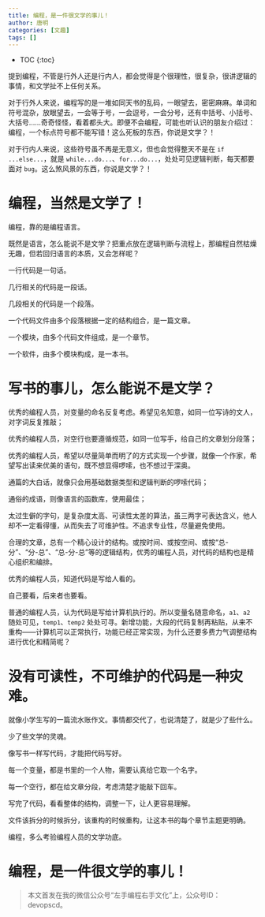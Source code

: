 ```yaml
---
title: 编程，是一件很文学的事儿！
author: 唐明
categories: [文趣]
tags: []
---
```

* TOC
{:toc}

提到编程，不管是行外人还是行内人，都会觉得是个很理性，很复杂，很讲逻辑的事情，和文学扯不上任何关系。

对于行外人来说，编程写的是一堆如同天书的乱码，一眼望去，密密麻麻。单词和符号混杂，放眼望去，一会等于号，一会逗号，一会分号，还有中括号、小括号、大括号……奇奇怪怪，看着都头大。即便不会编程，可能也听认识的朋友介绍过：编程，一个标点符号都不能写错！这么死板的东西，你说是文学？！

对于行内人来说，这些符号虽不再是无意义，但也会觉得整天不是在 `if ...else...`，就是 `while...do...`、`for...do...`，处处可见逻辑判断，每天都要面对 `bug`。这么煞风景的东西，你说是文学？！

<!--以上为摘要内容-->

# 编程，当然是文学了！

编程，靠的是编程语言。

既然是语言，怎么能说不是文学？把重点放在逻辑判断与流程上，那编程自然枯燥无趣，但若回归语言的本质，又会怎样呢？

一行代码是一句话。

几行相关的代码是一段话。

几段相关的代码是一个段落。

一个代码文件由多个段落根据一定的结构组合，是一篇文章。

一个模块，由多个代码文件组成，是一个章节。

一个软件，由多个模块构成，是一本书。

# 写书的事儿，怎么能说不是文学？

优秀的编程人员，对变量的命名反复考虑。希望见名知意，如同一位写诗的文人，对字词反复推敲；

优秀的编程人员，对空行也要遵循规范，如同一位写手，给自己的文章划分段落；

优秀的编程人员，希望以尽量简单而明了的方式实现一个步骤，就像一个作家，希望写出读来优美的语句，既不想显得啰嗦，也不想过于深奥。

通篇的大白话，就像只会用基础数据类型和逻辑判断的啰嗦代码；

通俗的成语，则像语言的函数库，使用最佳；

太过生僻的字句，是复杂度太高、可读性太差的算法，虽三两字可表达含义，他人却不一定看得懂，从而失去了可维护性。不追求专业性，尽量避免使用。

合理的文章，总有一个精心设计的结构。或按时间、或按空间、或按“总-分”、“分-总”、“总-分-总”等的逻辑结构，优秀的编程人员，对代码的结构也是精心组织和编排。

优秀的编程人员，知道代码是写给人看的。

自己要看，后来者也要看。

普通的编程人员，认为代码是写给计算机执行的。所以变量名随意命名，`a1`、`a2` 随处可见，`temp1`、`temp2` 处处可寻。新增功能，大段的代码复制再粘贴，从来不重构——计算机可以正常执行，功能已经正常实现，为什么还要多费力气调整结构进行优化和精简呢？

# 没有可读性，不可维护的代码是一种灾难。

就像小学生写的一篇流水账作文。事情都交代了，也说清楚了，就是少了些什么。

少了些文学的灵魂。

像写书一样写代码，才能把代码写好。

每一个变量，都是书里的一个人物，需要认真给它取一个名字。

每一个空行，都在给文章分段，考虑清楚才能敲下回车。

写完了代码，看看整体的结构，调整一下，让人更容易理解。

文件该拆分的时候拆分，该重构的时候重构，让这本书的每个章节主题更明确。

编程，多么考验编程人员的文学功底。

# 编程，是一件很文学的事儿！

>本文首发在我的微信公众号“左手编程右手文化”上，公众号ID：devopscd。